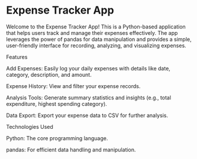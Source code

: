 # Expense Tracker App

Welcome to the Expense Tracker App! This is a Python-based application that helps users track and manage their expenses effectively. The app leverages the power of pandas for data manipulation and provides a simple, user-friendly interface for recording, analyzing, and visualizing expenses.

Features

Add Expenses: Easily log your daily expenses with details like date, category, description, and amount.

Expense History: View and filter your expense records.

Analysis Tools: Generate summary statistics and insights (e.g., total expenditure, highest spending category).

Data Export: Export your expense data to CSV for further analysis.

Technologies Used

Python: The core programming language.

pandas: For efficient data handling and manipulation.
